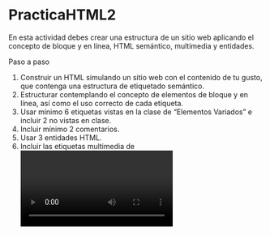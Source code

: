 # PracticaHTML2
En esta actividad debes crear una estructura de un sitio web aplicando el concepto de bloque y en línea, HTML semántico, multimedia y entidades.

Paso a paso

1. Construir un HTML simulando un sitio web con el contenido de tu gusto, que contenga una estructura de etiquetado semántico.
2. Estructurar contemplando el concepto de elementos de bloque y en línea, así como el uso correcto de cada etiqueta.
3. Usar mínimo 6 etiquetas vistas en la clase de “Elementos Variados” e incluir 2 no vistas en clase.
4. Incluir mínimo 2 comentarios.
5. Usar 3 entidades HTML.
6. Incluir las etiquetas multimedia de <video>, <audio> e incluir un video de YouTube con <iframe>.


EXTRA: incluir la etiqueta <svg>.

